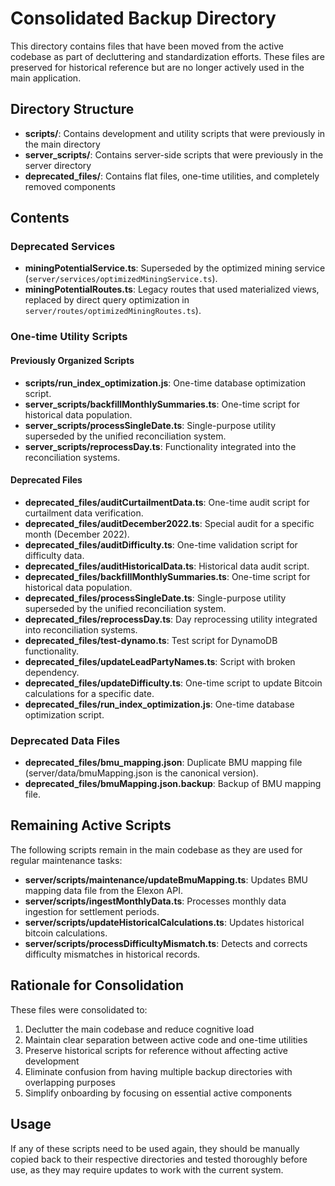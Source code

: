 # Consolidated Backup Directory

This directory contains files that have been moved from the active codebase as part of decluttering and standardization efforts. These files are preserved for historical reference but are no longer actively used in the main application.

## Directory Structure

- **scripts/**: Contains development and utility scripts that were previously in the main directory
- **server_scripts/**: Contains server-side scripts that were previously in the server directory
- **deprecated_files/**: Contains flat files, one-time utilities, and completely removed components

## Contents

### Deprecated Services

- **miningPotentialService.ts**: Superseded by the optimized mining service (`server/services/optimizedMiningService.ts`).
- **miningPotentialRoutes.ts**: Legacy routes that used materialized views, replaced by direct query optimization in `server/routes/optimizedMiningRoutes.ts`).

### One-time Utility Scripts

#### Previously Organized Scripts

- **scripts/run_index_optimization.js**: One-time database optimization script.
- **server_scripts/backfillMonthlySummaries.ts**: One-time script for historical data population.
- **server_scripts/processSingleDate.ts**: Single-purpose utility superseded by the unified reconciliation system.
- **server_scripts/reprocessDay.ts**: Functionality integrated into the reconciliation systems.

#### Deprecated Files

- **deprecated_files/auditCurtailmentData.ts**: One-time audit script for curtailment data verification.
- **deprecated_files/auditDecember2022.ts**: Special audit for a specific month (December 2022).
- **deprecated_files/auditDifficulty.ts**: One-time validation script for difficulty data.
- **deprecated_files/auditHistoricalData.ts**: Historical data audit script.
- **deprecated_files/backfillMonthlySummaries.ts**: One-time script for historical data population.
- **deprecated_files/processSingleDate.ts**: Single-purpose utility superseded by the unified reconciliation system.
- **deprecated_files/reprocessDay.ts**: Day reprocessing utility integrated into reconciliation systems.
- **deprecated_files/test-dynamo.ts**: Test script for DynamoDB functionality.
- **deprecated_files/updateLeadPartyNames.ts**: Script with broken dependency.
- **deprecated_files/updateDifficulty.ts**: One-time script to update Bitcoin calculations for a specific date.
- **deprecated_files/run_index_optimization.js**: One-time database optimization script.

### Deprecated Data Files

- **deprecated_files/bmu_mapping.json**: Duplicate BMU mapping file (server/data/bmuMapping.json is the canonical version).
- **deprecated_files/bmuMapping.json.backup**: Backup of BMU mapping file.

## Remaining Active Scripts

The following scripts remain in the main codebase as they are used for regular maintenance tasks:

- **server/scripts/maintenance/updateBmuMapping.ts**: Updates BMU mapping data file from the Elexon API.
- **server/scripts/ingestMonthlyData.ts**: Processes monthly data ingestion for settlement periods.
- **server/scripts/updateHistoricalCalculations.ts**: Updates historical bitcoin calculations.
- **server/scripts/processDifficultyMismatch.ts**: Detects and corrects difficulty mismatches in historical records.

## Rationale for Consolidation

These files were consolidated to:

1. Declutter the main codebase and reduce cognitive load
2. Maintain clear separation between active code and one-time utilities
3. Preserve historical scripts for reference without affecting active development
4. Eliminate confusion from having multiple backup directories with overlapping purposes
5. Simplify onboarding by focusing on essential active components

## Usage

If any of these scripts need to be used again, they should be manually copied back to their respective directories and tested thoroughly before use, as they may require updates to work with the current system.